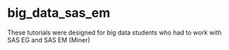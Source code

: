 # big_data_sas_em
These tutorials were designed for big data students who had to work with SAS EG and SAS EM (Miner)
